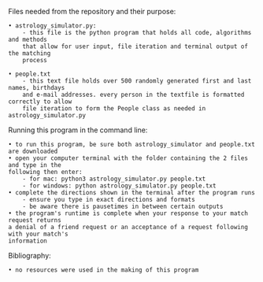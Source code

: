 Files needed from the repository and their purpose:

    • astrology_simulator.py:
        - this file is the python program that holds all code, algorithms and methods
        that allow for user input, file iteration and terminal output of the matching
        process

    • people.txt
        - this text file holds over 500 randomly generated first and last names, birthdays
        and e-mail addresses. every person in the textfile is formatted correctly to allow
        file iteration to form the People class as needed in astrology_simulator.py

Running this program in the command line:

    • to run this program, be sure both astrology_simulator and people.txt are downloaded
    • open your computer terminal with the folder containing the 2 files and type in the
    following then enter:
        - for mac: python3 astrology_simulator.py people.txt
        - for windows: python astrology_simulator.py people.txt
    • complete the directions shown in the terminal after the program runs
        - ensure you type in exact directions and formats
        - be aware there is pausetimes in between certain outputs
    • the program's runtime is complete when your response to your match request returns
    a denial of a friend request or an acceptance of a request following with your match's
    information

Bibliography:

    • no resources were used in the making of this program
